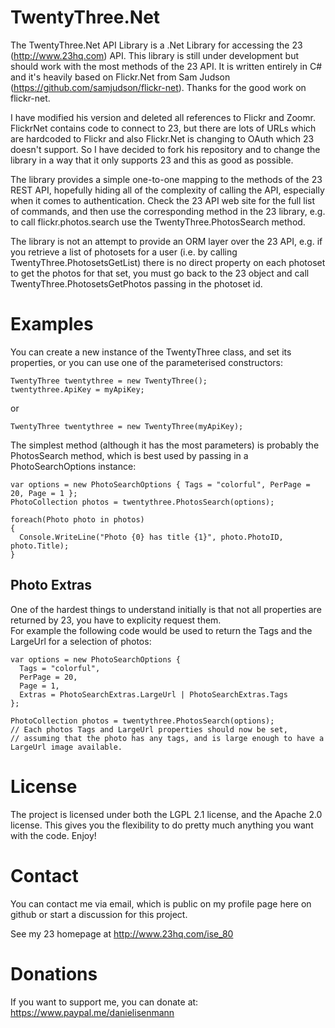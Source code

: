 # TwentyThree.Net

The TwentyThree.Net API Library is a .Net Library for accessing the 23 (http://www.23hq.com) API. This library is still under development but should work with the most methods of the 23 API. 
It is written entirely in C# and it's heavily based on Flickr.Net from Sam Judson (https://github.com/samjudson/flickr-net). Thanks for the good work on flickr-net.

I have modified his version and deleted all references to Flickr and Zoomr. FlickrNet contains code to connect to 23, but 
there are lots of URLs which are hardcoded to Flickr and also Flickr.Net is changing to OAuth which 23 doesn't support. So
I have decided to fork his repository and to change the library in a way that it only supports 23 and this as good as possible.

The library provides a simple one-to-one mapping to the methods of the 23 REST API, 
hopefully hiding all of the complexity of calling the API, especially when it comes to authentication. 
Check the 23 API web site for the full list of commands, and then use the corresponding method in the 23 library, 
e.g. to call flickr.photos.search use the TwentyThree.PhotosSearch method.

The library is not an attempt to provide an ORM layer over the 23 API, 
e.g. if you retrieve a list of photosets for a user (i.e. by calling TwentyThree.PhotosetsGetList) 
there is no direct property on each photoset to get the photos for that set, 
you must go back to the 23 object and call TwentyThree.PhotosetsGetPhotos passing in the photoset id.

# Examples

You can create a new instance of the TwentyThree class, and set its properties, or you can use one of the parameterised constructors:

~~~
TwentyThree twentythree = new TwentyThree();
twentythree.ApiKey = myApiKey;
~~~
or
~~~
TwentyThree twentythree = new TwentyThree(myApiKey);
~~~

The simplest method (although it has the most parameters) is probably the PhotosSearch method, 
which is best used by passing in a PhotoSearchOptions instance:

~~~
var options = new PhotoSearchOptions { Tags = "colorful", PerPage = 20, Page = 1 };
PhotoCollection photos = twentythree.PhotosSearch(options);

foreach(Photo photo in photos) 
{
  Console.WriteLine("Photo {0} has title {1}", photo.PhotoID, photo.Title);
}
~~~

## Photo Extras
One of the hardest things to understand initially is that not all properties are returned by 23, you have to explicity request them.  
For example the following code would be used to return the Tags and the LargeUrl for a selection of photos:
~~~
var options = new PhotoSearchOptions { 
  Tags = "colorful", 
  PerPage = 20, 
  Page = 1, 
  Extras = PhotoSearchExtras.LargeUrl | PhotoSearchExtras.Tags 
};

PhotoCollection photos = twentythree.PhotosSearch(options);
// Each photos Tags and LargeUrl properties should now be set, 
// assuming that the photo has any tags, and is large enough to have a LargeUrl image available.
~~~

# License

The project is licensed under both the LGPL 2.1 license, and the Apache 2.0 license. 
This gives you the flexibility to do pretty much anything you want with the code. Enjoy!

# Contact

You can contact me via email, which is public on my profile page here on github or start a discussion for this project.

See my 23 homepage at http://www.23hq.com/ise_80

# Donations

If you want to support me, you can donate at: https://www.paypal.me/danielisenmann
